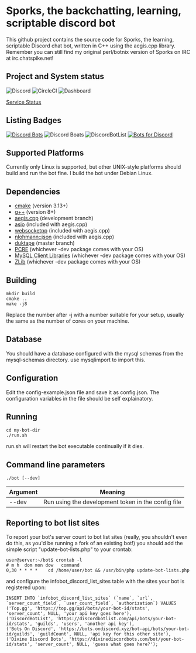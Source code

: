 # Sporks, the backchatting, learning, scriptable discord bot
This github project contains the source code for Sporks, the learning, scriptable Discord chat bot, written in C++ using the aegis.cpp library.
Remember you can still find my original perl/botnix version of Sporks on IRC at irc.chatspike.net!

## Project and System status

![Discord](https://img.shields.io/discord/537746810471448576?label=discord) ![CircleCI](https://img.shields.io/circleci/build/github/braindigitalis/botnix-discord-cpp/master) ![Dashboard](https://img.shields.io/website?down_color=red&label=dashboard&url=https%3A%2F%2Fsporks.gg)

[Service Status](https://status.sporks.gg)

## Listing Badges

[![Discord Bots](https://top.gg/api/widget/630730262765895680.svg)](https://top.gg/bot/630730262765895680)
![Discord Boats](https://discord.boats/api/widget/630730262765895680) 
![DiscordBotList](https://discordbotlist.com/bots/630730262765895680/widget) [![Bots for Discord](https://botsfordiscord.com/api/bot/630730262765895680/widget)](https://botsfordiscord.com/bots/630730262765895680)

## Supported Platforms

Currently only Linux is supported, but other UNIX-style platforms should build and run the bot fine. I build the bot under Debian Linux.

## Dependencies

* [cmake](https://cmake.org/) (version 3.13+)
* [g++](https://gcc.gnu.org) (version 8+)
* [aegis.cpp](https://github.com/zeroxs/aegis.cpp) (development branch)
* [asio](https://think-async.com/Asio/) (included with aegis.cpp)
* [websocketpp](https://github.com/zaphoyd/websocketpp) (included with aegis.cpp)
* [nlohmann::json](https://github.com/nlohmann/json) (included with aegis.cpp)
* [duktape](https://github.com/svaarala/duktape) (master branch)
* [PCRE](https://www.pcre.org/) (whichever -dev package comes with your OS)
* [MySQL Client Libraries](https://dev.mysql.com/downloads/c-api/) (whichever -dev package comes with your OS)
* [ZLib](https://www.zlib.net/) (whichever -dev package comes with your OS)
 
## Building

    mkdir build
    cmake ..
    make -j8
    
Replace the number after -j with a number suitable for your setup, usually the same as the number of cores on your machine.

## Database

You should have a database configured with the mysql schemas from the mysql-schemas directory. use mysqlimport to import this.

## Configuration

Edit the config-example.json file and save it as config.json. The configuration variables in the file should be self explainatory.

## Running

    cd my-bot-dir
    ./run.sh

run.sh will restart the bot executable continually if it dies. 

## Command line parameters

    ./bot [--dev]

| Argument        | Meaning                                                |
| --------------- |------------------------------------------------------- |
| --dev           | Run using the development token in the config file     |


## Reporting to bot list sites

To report your bot's server count to bot list sites (really, you shouldn't even do this, as you'd be running a fork of an existing bot!) you should add the simple script "update-bot-lists.php" to your crontab:

    user@server:~/bot$ crontab -l
    # m h  dom mon dow   command
    0,30 * * * *    cd /home/user/bot && /usr/bin/php update-bot-lists.php
    
and configure the infobot_discord_list_sites table with the sites your bot is registered upon:

    INSERT INTO `infobot_discord_list_sites` (`name`, `url`, `server_count_field`, `user_count_field`, `authorization`) VALUES
    ('Top.gg', 'https://top.gg/api/bots/your-bot-id/stats', 'server_count', NULL, 'your api key goes here'),
    ('DiscordBotList', 'https://discordbotlist.com/api/bots/your-bot-id/stats', 'guilds', 'users', 'another api key'),
    ('Bots On Discord', 'https://bots.ondiscord.xyz/bot-api/bots/your-bot-id/guilds', 'guildCount', NULL, 'api key for this other site'),
    ('Divine Discord Bots', 'https://divinediscordbots.com/bot/your-bot-id/stats', 'server_count', NULL, 'guess what goes here?');

